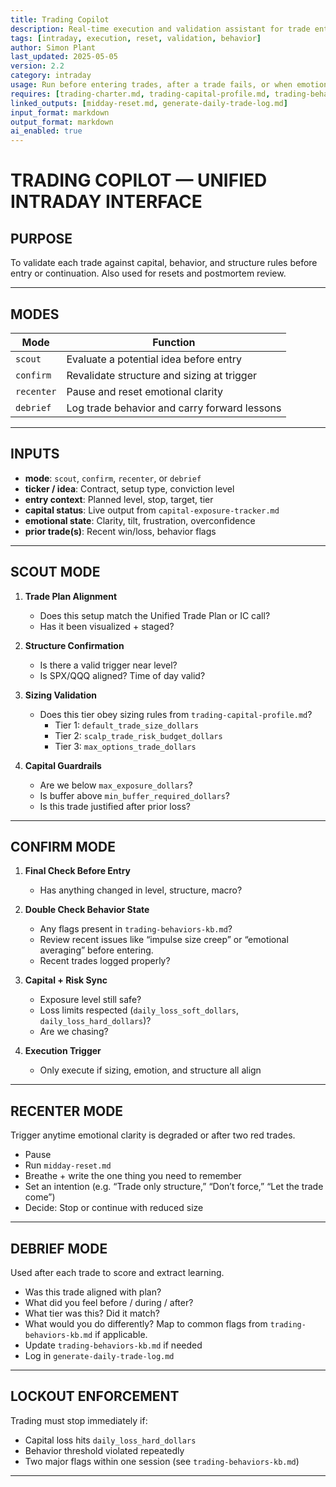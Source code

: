 ```yaml
---
title: Trading Copilot  
description: Real-time execution and validation assistant for trade entries, resets, and behavioral postmortems  
tags: [intraday, execution, reset, validation, behavior]  
author: Simon Plant  
last_updated: 2025-05-05  
version: 2.2  
category: intraday  
usage: Run before entering trades, after a trade fails, or when emotional clarity is lost. Produces decision support for entry, reset, or debrief. Consumes idea, structure, emotional state, and capital context.status: stable  
requires: [trading-charter.md, trading-capital-profile.md, trading-behaviors-kb.md]  
linked_outputs: [midday-reset.md, generate-daily-trade-log.md]  
input_format: markdown  
output_format: markdown  
ai_enabled: true  
---
```


# TRADING COPILOT — UNIFIED INTRADAY INTERFACE

## PURPOSE

To validate each trade against capital, behavior, and structure rules before entry or continuation. Also used for resets and postmortem review.

---

## MODES

| Mode       | Function                                    |
|------------|---------------------------------------------|
| `scout`    | Evaluate a potential idea before entry      |
| `confirm`  | Revalidate structure and sizing at trigger  |
| `recenter` | Pause and reset emotional clarity           |
| `debrief`  | Log trade behavior and carry forward lessons|

---

## INPUTS

- **mode**: `scout`, `confirm`, `recenter`, or `debrief`  
- **ticker / idea**: Contract, setup type, conviction level  
- **entry context**: Planned level, stop, target, tier  
- **capital status**: Live output from `capital-exposure-tracker.md`  
- **emotional state**: Clarity, tilt, frustration, overconfidence  
- **prior trade(s)**: Recent win/loss, behavior flags  

---

## SCOUT MODE

1. **Trade Plan Alignment**  
   - Does this setup match the Unified Trade Plan or IC call?  
   - Has it been visualized + staged?

2. **Structure Confirmation**  
   - Is there a valid trigger near level?  
   - Is SPX/QQQ aligned? Time of day valid?

3. **Sizing Validation**  
   - Does this tier obey sizing rules from `trading-capital-profile.md`?
     - Tier 1: `default_trade_size_dollars`  
     - Tier 2: `scalp_trade_risk_budget_dollars`  
     - Tier 3: `max_options_trade_dollars`

4. **Capital Guardrails**  
   - Are we below `max_exposure_dollars`?  
   - Is buffer above `min_buffer_required_dollars`?  
   - Is this trade justified after prior loss?

---

## CONFIRM MODE

1. **Final Check Before Entry**  
   - Has anything changed in level, structure, macro?

2. **Double Check Behavior State**  
   - Any flags present in `trading-behaviors-kb.md`?  
   - Review recent issues like “impulse size creep” or “emotional averaging” before entering.  
   - Recent trades logged properly?

3. **Capital + Risk Sync**  
   - Exposure level still safe?  
   - Loss limits respected (`daily_loss_soft_dollars`, `daily_loss_hard_dollars`)?  
   - Are we chasing?

4. **Execution Trigger**  
   - Only execute if sizing, emotion, and structure all align

---

## RECENTER MODE

Trigger anytime emotional clarity is degraded or after two red trades.

- Pause  
- Run `midday-reset.md`  
- Breathe + write the one thing you need to remember  
- Set an intention (e.g. “Trade only structure,” “Don’t force,” “Let the trade come”)  
- Decide: Stop or continue with reduced size

---

## DEBRIEF MODE

Used after each trade to score and extract learning.

- Was this trade aligned with plan?  
- What did you feel before / during / after?  
- What tier was this? Did it match?  
- What would you do differently? Map to common flags from `trading-behaviors-kb.md` if applicable.  
- Update `trading-behaviors-kb.md` if needed  
- Log in `generate-daily-trade-log.md`

---

## LOCKOUT ENFORCEMENT

Trading must stop immediately if:

- Capital loss hits `daily_loss_hard_dollars`  
- Behavior threshold violated repeatedly  
- Two major flags within one session (see `trading-behaviors-kb.md`)  

---
